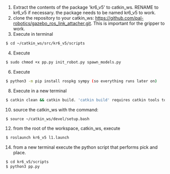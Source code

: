 
1. Extract the contents of the package 'kr6_v5' to catkin_ws. RENAME to kr6_v5 if necessary. the package needs to be named kr6_v5 to work.
2. clone the repository to your catkin_ws: https://github.com/pal-robotics/gazebo_ros_link_attacher.git. This is important for the gripper to work.
3. Execute in terminal
 ```bash
$ cd ~/catkin_ws/src/kr6_v5/scripts
 ```
 
4. Execute 
```bash
$ sudo chmod +x pp.py init_robot.py spawn_models.py
```
6. Execute
```bash
$ python3 -m pip install rospkg sympy (so everything runs later on)
```
8. Execute in a new terminal 
```bash
$ catkin clean && catkin build. 'catkin build' requires catkin tools to be installed (python3-catkin-tools) (from enpm809y).
```
10. source the catkin_ws with the command: 
```bash
$ source ~/catkin_ws/devel/setup.bash
```
12. from the root of the workspace, catkin_ws, execute 
```bash
$ roslaunch kr6_v5 l1.launch
```
14. from a new terminal execute the python script that performs pick and place.
```bash
$ cd kr6_v5/scripts
$ python3 pp.py
```
